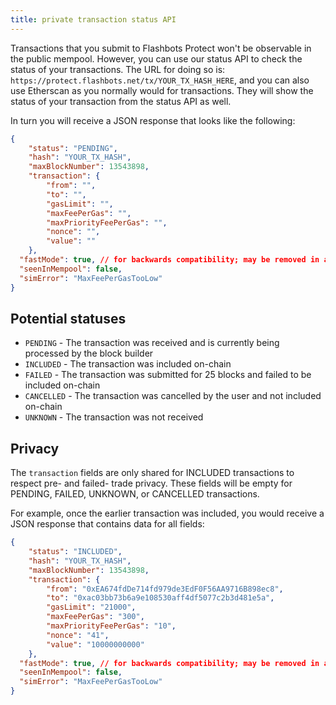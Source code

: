 ```yaml
---
title: private transaction status API
---
```


Transactions that you submit to Flashbots Protect won't be observable in the public mempool. However, you can use our status API to check the status of your transactions. The URL for doing so is: `https://protect.flashbots.net/tx/YOUR_TX_HASH_HERE`, and you can also use Etherscan as you normally would for transactions. They will show the status of your transaction from the status API as well.

In turn you will receive a JSON response that looks like the following:

```json
{
    "status": "PENDING",
    "hash": "YOUR_TX_HASH",
    "maxBlockNumber": 13543898,
    "transaction": {
        "from": "",
        "to": "",
        "gasLimit": "",
        "maxFeePerGas": "",
        "maxPriorityFeePerGas": "",
        "nonce": "",
        "value": ""
    },
  "fastMode": true, // for backwards compatibility; may be removed in a future version
  "seenInMempool": false,
  "simError": "MaxFeePerGasTooLow"
}
```

## Potential statuses

* `PENDING` - The transaction was received and is currently being processed by the block builder
* `INCLUDED` - The transaction was included on-chain
* `FAILED` - The transaction was submitted for 25 blocks and failed to be included on-chain
* `CANCELLED` - The transaction was cancelled by the user and not included on-chain
* `UNKNOWN` - The transaction was not received

## Privacy

The `transaction` fields are only shared for INCLUDED transactions to respect pre- and failed- trade privacy. These fields will be empty for PENDING, FAILED, UNKNOWN, or CANCELLED transactions.

For example, once the earlier transaction was included, you would receive a JSON response that contains data for all fields:

```json
{
    "status": "INCLUDED",
    "hash": "YOUR_TX_HASH",
    "maxBlockNumber": 13543898,
    "transaction": {
        "from": "0xEA674fdDe714fd979de3EdF0F56AA9716B898ec8",
        "to": "0xac03bb73b6a9e108530aff4df5077c2b3d481e5a",
        "gasLimit": "21000",
        "maxFeePerGas": "300",
        "maxPriorityFeePerGas": "10",
        "nonce": "41",
        "value": "10000000000"
    },
  "fastMode": true, // for backwards compatibility; may be removed in a future version
  "seenInMempool": false,
  "simError": "MaxFeePerGasTooLow"
}
```
